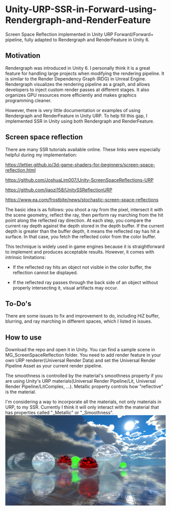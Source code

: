 # Unity-URP-SSR-in-Forward-using-Rendergraph-and-RenderFeature
Screen Space Reflection implemented in Unity URP Forward/Forward+ pipeline, fully adapted to Rendergraph and RenderFeature in Unity 6.

## Motivation
Rendergraph was introduced in Unity 6. I personally think it is a great feature for handling large projects when modifying the rendering pipeline. It is similar to the Render Dependency Graph (RDG) in Unreal Engine. Rendergraph visualizes the rendering pipeline as a graph, and allows developers to inject custom render passes at different stages. It also organizes GPU resources more efficiently and makes graphics programming cleaner.

However, there is very little documentation or examples of using Rendergraph and RenderFeature in Unity URP. To help fill this gap, I implemented SSR in Unity using both Rendergraph and RenderFeature.

## Screen space reflection
There are many SSR tutorials available online. These links were especially helpful during my implementation:

<https://lettier.github.io/3d-game-shaders-for-beginners/screen-space-reflection.html>

<https://github.com/JoshuaLim007/Unity-ScreenSpaceReflections-URP>

<https://github.com/jiaozi158/UnitySSReflectionURP>

<https://www.ea.com/frostbite/news/stochastic-screen-space-reflections>

The basic idea is as follows: you shoot a ray from the pixel, intersect it with the scene geometry, reflect the ray, then perform ray marching from the hit point along the reflected ray direction. At each step, you compare the current ray depth against the depth stored in the depth buffer. If the current depth is greater than the buffer depth, it means the reflected ray has hit a surface. In that case, you fetch the reflected color from the color buffer.

This technique is widely used in game engines because it is straightforward to implement and produces acceptable results. However, it comes with intrinsic limitations:

* If the reflected ray hits an object not visible in the color buffer, the reflection cannot be displayed.

* If the reflected ray passes through the back side of an object without properly intersecting it, visual artifacts may occur.

## To-Do's
There are some issues to fix and improvement to do, including HiZ buffer, blurring, and ray marching in different spaces, which I listed in issues. 

## How to use
Download the repo and open it in Unity. You can find a sample scene in MG_ScreenSpaceReflection folder. You need to add render feature in your own URP renderer(Universal Render Data) and set the Universal Render Pipeline Asset as your current render pipeline. 

The smoothness is controlled by the material's smoothness property if you are using Unity's URP materials(Universal Render Pipeline/Lit, Universal Render Pipeline/LitComplex, ...). Metallic property controls how "reflective" is the material. 

I'm considering a way to incorporate all the materials, not only materials in URP, to my SSR. Currently I think it will only interact with the material that has properties called "_Metallic" or "_Smoothness". 
![Cover Image](SSR.jpg)
